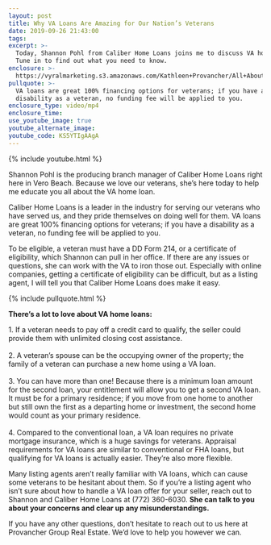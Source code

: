 ```yaml
---
layout: post
title: Why VA Loans Are Amazing for Our Nation’s Veterans
date: 2019-09-26 21:43:00
tags:
excerpt: >-
  Today, Shannon Pohl from Caliber Home Loans joins me to discuss VA home loans.
  Tune in to find out what you need to know.
enclosure: >-
  https://vyralmarketing.s3.amazonaws.com/Kathleen+Provancher/All+About+VA+Loans.mp4
pullquote: >-
  VA loans are great 100% financing options for veterans; if you have a
  disability as a veteran, no funding fee will be applied to you.
enclosure_type: video/mp4
enclosure_time:
use_youtube_image: true
youtube_alternate_image:
youtube_code: KS5YTIgAAgA
---
```


{% include youtube.html %}

Shannon Pohl is the producing branch manager of Caliber Home Loans right here in Vero Beach. Because we love our veterans, she’s here today to help me educate you all about the VA home loan.

Caliber Home Loans is a leader in the industry for serving our veterans who have served us, and they pride themselves on doing well for them. VA loans are great 100% financing options for veterans; if you have a disability as a veteran, no funding fee will be applied to you.

To be eligible, a veteran must have a DD Form 214, or a certificate of eligibility, which Shannon can pull in her office. If there are any issues or questions, she can work with the VA to iron those out. Especially with online companies, getting a certificate of eligibility can be difficult, but as a listing agent, I will tell you that Caliber Home Loans does make it easy.

{% include pullquote.html %}

**There’s a lot to love about VA home loans:**

1\. If a veteran needs to pay off a credit card to qualify, the seller could provide them with unlimited closing cost assistance.<br><br>2\. A veteran’s spouse can be the occupying owner of the property; the family of a veteran can purchase a new home using a VA loan.<br><br>3\. You can have more than one\! Because there is a minimum loan amount for the second loan, your entitlement will allow you to get a second VA loan. It must be for a primary residence; if you move from one home to another but still own the first as a departing home or investment, the second home would count as your primary residence.<br><br>4\. Compared to the conventional loan, a VA loan requires no private mortgage insurance, which is a huge savings for veterans. Appraisal requirements for VA loans are similar to conventional or FHA loans, but qualifying for VA loans is actually easier. They’re also more flexible.

Many listing agents aren’t really familiar with VA loans, which can cause some veterans to be hesitant about them. So if you’re a listing agent who isn’t sure about how to handle a VA loan offer for your seller, reach out to Shannon and Caliber Home Loans at (772) 360-6030. **She can talk to you about your concerns and clear up any misunderstandings.**

If you have any other questions, don’t hesitate to reach out to us here at Provancher Group Real Estate. We’d love to help you however we can.<br>&nbsp;

&nbsp;